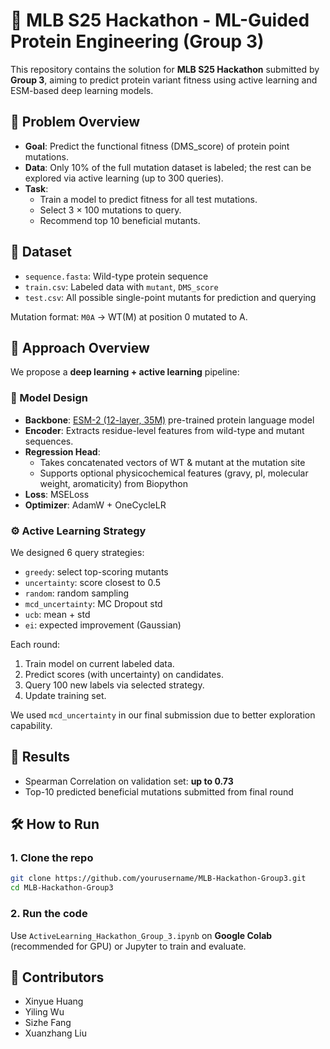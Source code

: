 # 🧬 MLB S25 Hackathon - ML-Guided Protein Engineering (Group 3)

This repository contains the solution for **MLB S25 Hackathon** submitted by **Group 3**, aiming to predict protein variant fitness using active learning and ESM-based deep learning models.

## 📌 Problem Overview

- **Goal**: Predict the functional fitness (DMS_score) of protein point mutations.
- **Data**: Only 10% of the full mutation dataset is labeled; the rest can be explored via active learning (up to 300 queries).
- **Task**:
  - Train a model to predict fitness for all test mutations.
  - Select 3 × 100 mutations to query.
  - Recommend top 10 beneficial mutants.

## 📁 Dataset

- `sequence.fasta`: Wild-type protein sequence
- `train.csv`: Labeled data with `mutant`, `DMS_score`
- `test.csv`: All possible single-point mutants for prediction and querying

Mutation format: `M0A` → WT(M) at position 0 mutated to A.

## 🔬 Approach Overview

We propose a **deep learning + active learning** pipeline:

### 🔧 Model Design

- **Backbone**: [ESM-2 (12-layer, 35M)](https://github.com/facebookresearch/esm) pre-trained protein language model
- **Encoder**: Extracts residue-level features from wild-type and mutant sequences.
- **Regression Head**: 
  - Takes concatenated vectors of WT & mutant at the mutation site
  - Supports optional physicochemical features (gravy, pI, molecular weight, aromaticity) from Biopython
- **Loss**: MSELoss
- **Optimizer**: AdamW + OneCycleLR

### ⚙️ Active Learning Strategy

We designed 6 query strategies:
- `greedy`: select top-scoring mutants
- `uncertainty`: score closest to 0.5
- `random`: random sampling
- `mcd_uncertainty`: MC Dropout std
- `ucb`: mean + std
- `ei`: expected improvement (Gaussian)

Each round:
1. Train model on current labeled data.
2. Predict scores (with uncertainty) on candidates.
3. Query 100 new labels via selected strategy.
4. Update training set.

We used `mcd_uncertainty` in our final submission due to better exploration capability.

## 🧪 Results

- Spearman Correlation on validation set: **up to 0.73**
- Top-10 predicted beneficial mutations submitted from final round

## 🛠️ How to Run

### 1. Clone the repo
```bash
git clone https://github.com/yourusername/MLB-Hackathon-Group3.git
cd MLB-Hackathon-Group3
```
### 2. Run the code
Use `ActiveLearning_Hackathon_Group_3.ipynb` on **Google Colab** (recommended for GPU) or Jupyter to train and evaluate.


## 🙌 Contributors

- Xinyue Huang  
- Yiling Wu 
- Sizhe Fang  
- Xuanzhang Liu
